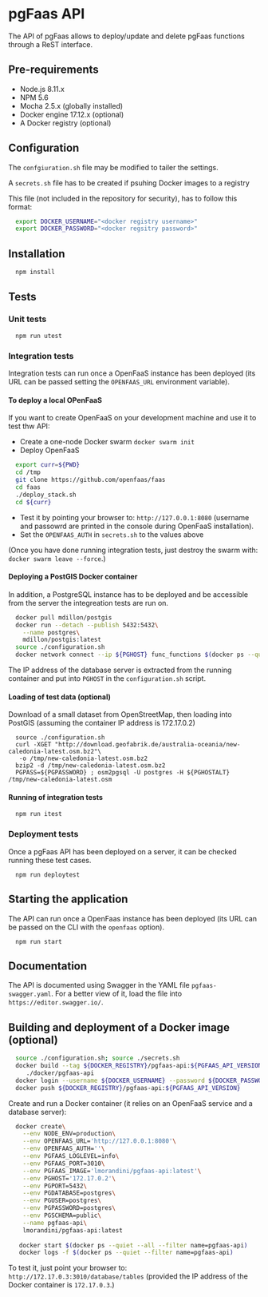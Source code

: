 # pgFaas API

The API of pgFaas allows to deploy/update and delete pgFaas functions through a ReST interface. 


## Pre-requirements

* Node.js 8.11.x
* NPM 5.6
* Mocha 2.5.x (globally installed)
* Docker engine 17.12.x (optional)
* A Docker registry (optional)


## Configuration

The `confgiuration.sh` file may be modified to tailer the settings.

A `secrets.sh` file has to be created if psuhing Docker images to a registry

This file (not included in the repository for security), has to follow this format:

```bash
  export DOCKER_USERNAME="<docker registry username>"
  export DOCKER_PASSWORD="<docker regsitry password>"
```
 

## Installation

```
  npm install
```


## Tests


### Unit tests

```
  npm run utest
```


### Integration tests

Integration tests can run once a OpenFaaS instance has been deployed (its URL can be passed setting the `OPENFAAS_URL` environment variable).


####  To deploy a local OPenFaaS

If you want to create OpenFaaS on your development machine and use it to test thw API:
* Create a one-node Docker swarm `docker swarm init`
* Deploy OpenFaaS 
```bash
  export curr=${PWD}
  cd /tmp
  git clone https://github.com/openfaas/faas
  cd faas
  ./deploy_stack.sh
  cd ${curr} 
```
* Test it by pointing your browser to: `http://127.0.0.1:8080` (username and passowrd are printed in the console during OpenFaaS installation).
* Set the `OPENFAAS_AUTH` in `secrets.sh` to the values above
 
(Once you have done running integration tests, just destroy the swarm with: `docker swarm leave --force`.)  


####  Deploying a PostGIS Docker container

In addition, a PostgreSQL instance has to be deployed and be accessible from the server the integreation tests are run on.

```bash
  docker pull mdillon/postgis
  docker run --detach --publish 5432:5432\
    --name postgres\
    mdillon/postgis:latest
  source ./configuration.sh
  docker network connect --ip ${PGHOST} func_functions $(docker ps --quiet --filter name=postgres)     
```

The IP address of the database server is extracted from the running container 
and put into `PGHOST` in the `configuration.sh` script.


#### Loading of test data (optional)
    
Download of a small dataset from OpenStreetMap, then loading into PostGIS (assuming the container IP address is 172.17.0.2)

```
  source ./configuration.sh
  curl -XGET "http://download.geofabrik.de/australia-oceania/new-caledonia-latest.osm.bz2"\
   -o /tmp/new-caledonia-latest.osm.bz2
  bzip2 -d /tmp/new-caledonia-latest.osm.bz2 
  PGPASS=${PGPASSWORD} ; osm2pgsql -U postgres -H ${PGHOSTALT} /tmp/new-caledonia-latest.osm   
```
   
#### Running of integration tests

```
  npm run itest
```



### Deployment tests

Once a pgFaas API has been deployed on a server, it can be checked running these test cases.
```
  npm run deploytest
```


## Starting the application

The API can run once a OpenFaas instance has been deployed (its URL can be passed on the CLI with the `openfaas` option).
```
  npm run start
```


## Documentation

The API is documented using Swagger in the YAML file `pgfaas-swagger.yaml`. For a better view of it, load the file into `https://editor.swagger.io/`.


## Building and deployment of a Docker image (optional)

```bash
  source ./configuration.sh; source ./secrets.sh
  docker build --tag ${DOCKER_REGISTRY}/pgfaas-api:${PGFAAS_API_VERSION}\
     ./docker/pgfaas-api
  docker login --username ${DOCKER_USERNAME} --password ${DOCKER_PASSWORD}
  docker push ${DOCKER_REGISTRY}/pgfaas-api:${PGFAAS_API_VERSION}
```

Create and run a Docker container (it relies on an OpenFaaS service and a database server):
```bash
  docker create\
    --env NODE_ENV=production\
    --env OPENFAAS_URL='http://127.0.0.1:8080'\
    --env OPENFAAS_AUTH=''\
    --env PGFAAS_LOGLEVEL=info\
    --env PGFAAS_PORT=3010\
    --env PGFAAS_IMAGE='lmorandini/pgfaas-api:latest'\
    --env PGHOST='172.17.0.2'\
    --env PGPORT=5432\
    --env PGDATABASE=postgres\
    --env PGUSER=postgres\
    --env PGPASSWORD=postgres\
    --env PGSCHEMA=public\
    --name pgfaas-api\
    lmorandini/pgfaas-api:latest
      
   docker start $(docker ps --quiet --all --filter name=pgfaas-api)
   docker logs -f $(docker ps --quiet --filter name=pgfaas-api)
```

To test it, just point your browser to: `http://172.17.0.3:3010/database/tables`
(provided the IP address of the Docker container is `172.17.0.3`.)


